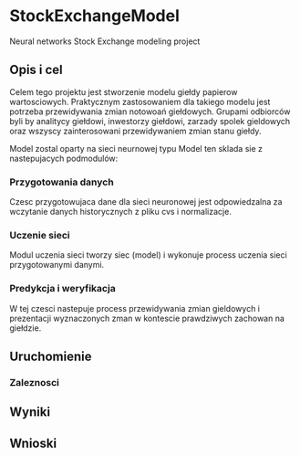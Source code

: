 # StockExchangeModel
Neural networks Stock Exchange modeling project

## Opis i cel

Celem tego projektu jest stworzenie modelu giełdy papierow wartosciowych.
Praktycznym zastosowaniem dla takiego modelu jest potrzeba przewidywania zmian notowoań giełdowych.
Grupami odbiorców byli by analitycy giełdowi, inwestorzy giełdowi, zarzady spolek gieldowych oraz wszyscy zainterosowani przewidywaniem zmian stanu giełdy.

Model zostal oparty na sieci neurnowej typu 
Model ten sklada sie z nastepujacych podmodulów:

### Przygotowania danych

Czesc przygotowujaca dane dla sieci neuronowej jest odpowiedzalna za wczytanie danych historycznych z pliku cvs i normalizacje.

### Uczenie sieci

Modul uczenia sieci tworzy siec (model) i wykonuje process uczenia sieci przygotowanymi danymi.

### Predykcja i weryfikacja 

W tej czesci nastepuje process przewidywania zmian gieldowych i prezentacji wyznaczonych zman w kontescie prawdziwych zachowan na giełdzie.

## Uruchomienie

### Zaleznosci

## Wyniki

## Wnioski


